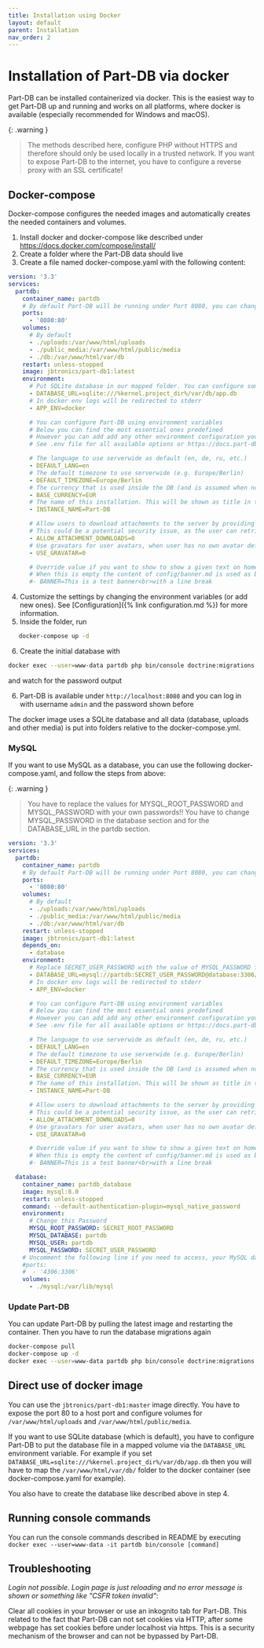 ```yaml
---
title: Installation using Docker
layout: default
parent: Installation
nav_order: 2
---
```


# Installation of Part-DB via docker

Part-DB can be installed containerized via docker. This is the easiest way to get Part-DB up and running and works on
all platforms,
where docker is available (especially recommended for Windows and macOS).

{: .warning }
> The methods described here, configure PHP without HTTPS and therefore should only be used locally in a trusted
> network.
> If you want to expose Part-DB to the internet, you have to configure a reverse proxy with an SSL certificate!

## Docker-compose

Docker-compose configures the needed images and automatically creates the needed containers and volumes.

1. Install docker and docker-compose like described under https://docs.docker.com/compose/install/
2. Create a folder where the Part-DB data should live
3. Create a file named docker-compose.yaml with the following content:

```yaml
version: '3.3'
services:
  partdb:
    container_name: partdb
    # By default Part-DB will be running under Port 8080, you can change it here
    ports:
      - '8080:80'
    volumes:
      # By default
      - ./uploads:/var/www/html/uploads
      - ./public_media:/var/www/html/public/media
      - ./db:/var/www/html/var/db
    restart: unless-stopped
    image: jbtronics/part-db1:latest
    environment:
      # Put SQLite database in our mapped folder. You can configure some other kind of database here too.
      - DATABASE_URL=sqlite:///%kernel.project_dir%/var/db/app.db
      # In docker env logs will be redirected to stderr
      - APP_ENV=docker

      # You can configure Part-DB using environment variables
      # Below you can find the most essential ones predefined
      # However you can add add any other environment configuration you want here
      # See .env file for all available options or https://docs.part-db.de/configuration.html

      # The language to use serverwide as default (en, de, ru, etc.)
      - DEFAULT_LANG=en
      # The default timezone to use serverwide (e.g. Europe/Berlin)
      - DEFAULT_TIMEZONE=Europe/Berlin
      # The currency that is used inside the DB (and is assumed when no currency is set). This can not be changed later, so be sure to set it the currency used in your country
      - BASE_CURRENCY=EUR
      # The name of this installation. This will be shown as title in the browser and in the header of the website
      - INSTANCE_NAME=Part-DB

      # Allow users to download attachments to the server by providing an URL
      # This could be a potential security issue, as the user can retrieve any file the server has access to (via internet)
      - ALLOW_ATTACHMENT_DOWNLOADS=0
      # Use gravatars for user avatars, when user has no own avatar defined
      - USE_GRAVATAR=0

      # Override value if you want to show to show a given text on homepage.
      # When this is empty the content of config/banner.md is used as banner
      #- BANNER=This is a test banner<br>with a line break
```

4. Customize the settings by changing the environment variables (or add new ones). See [Configuration]({% link
   configuration.md %}) for more information.
5. Inside the folder, run

```bash
   docker-compose up -d
```    

6. Create the initial database with

 ```bash
docker exec --user=www-data partdb php bin/console doctrine:migrations:migrate
 ```

and watch for the password output

6. Part-DB is available under `http://localhost:8080` and you can log in with username `admin` and the password shown
   before

The docker image uses a SQLite database and all data (database, uploads and other media) is put into folders relative to
the docker-compose.yml.

### MySQL

If you want to use MySQL as a database, you can use the following docker-compose.yaml, and follow the steps from above:

{: .warning }
> You have to replace the values for MYSQL_ROOT_PASSWORD and MYSQL_PASSWORD with your own passwords!!
> You have to change MYSQL_PASSWORD in the database section and for the DATABASE_URL in the partdb section.

```yaml
version: '3.3'
services:
  partdb:
    container_name: partdb
    # By default Part-DB will be running under Port 8080, you can change it here
    ports:
      - '8080:80'
    volumes:
      # By default
      - ./uploads:/var/www/html/uploads
      - ./public_media:/var/www/html/public/media
      - ./db:/var/www/html/var/db
    restart: unless-stopped
    image: jbtronics/part-db1:latest
    depends_on:
      - database
    environment:
      # Replace SECRET_USER_PASSWORD with the value of MYSQL_PASSWORD from below
      - DATABASE_URL=mysql://partdb:SECRET_USER_PASSWORD@database:3306/partdb
      # In docker env logs will be redirected to stderr
      - APP_ENV=docker

      # You can configure Part-DB using environment variables
      # Below you can find the most essential ones predefined
      # However you can add add any other environment configuration you want here
      # See .env file for all available options or https://docs.part-db.de/configuration.html

      # The language to use serverwide as default (en, de, ru, etc.)
      - DEFAULT_LANG=en
      # The default timezone to use serverwide (e.g. Europe/Berlin)
      - DEFAULT_TIMEZONE=Europe/Berlin
      # The currency that is used inside the DB (and is assumed when no currency is set). This can not be changed later, so be sure to set it the currency used in your country
      - BASE_CURRENCY=EUR
      # The name of this installation. This will be shown as title in the browser and in the header of the website
      - INSTANCE_NAME=Part-DB

      # Allow users to download attachments to the server by providing an URL
      # This could be a potential security issue, as the user can retrieve any file the server has access to (via internet)
      - ALLOW_ATTACHMENT_DOWNLOADS=0
      # Use gravatars for user avatars, when user has no own avatar defined
      - USE_GRAVATAR=0

      # Override value if you want to show to show a given text on homepage.
      # When this is empty the content of config/banner.md is used as banner
      #- BANNER=This is a test banner<br>with a line break

  database:
    container_name: partdb_database
    image: mysql:8.0
    restart: unless-stopped
    command: --default-authentication-plugin=mysql_native_password
    environment:
      # Change this Password
      MYSQL_ROOT_PASSWORD: SECRET_ROOT_PASSWORD
      MYSQL_DATABASE: partdb
      MYSQL_USER: partdb
      MYSQL_PASSWORD: SECRET_USER_PASSWORD
    # Uncomment the following line if you need to access, your MySQL database from outside of docker (e.g. for debugging), normally you should leave that disabled
    #ports:
    #  - '4306:3306'
    volumes:
      - ./mysql:/var/lib/mysql

```

### Update Part-DB

You can update Part-DB by pulling the latest image and restarting the container.
Then you have to run the database migrations again

```bash
docker-compose pull
docker-compose up -d
docker exec --user=www-data partdb php bin/console doctrine:migrations:migrate
```

## Direct use of docker image

You can use the `jbtronics/part-db1:master` image directly. You have to expose the port 80 to a host port and configure
volumes for `/var/www/html/uploads` and `/var/www/html/public/media`.

If you want to use SQLite database (which is default), you have to configure Part-DB to put the database file in a
mapped volume via the `DATABASE_URL` environment variable.
For example if you set `DATABASE_URL=sqlite:///%kernel.project_dir%/var/db/app.db` then you will have to map
the `/var/www/html/var/db/` folder to the docker container (see docker-compose.yaml for example).

You also have to create the database like described above in step 4.

## Running console commands

You can run the console commands described in README by
executing `docker exec --user=www-data -it partdb bin/console [command]`

## Troubleshooting

*Login not possible. Login page is just reloading and no error message is shown or something like "CSFR token invalid"*:

Clear all cookies in your browser or use an inkognito tab for Part-DB.
This related to the fact that Part-DB can not set cookies via HTTP, after some webpage has set cookies before under
localhost via https. This is a security mechanism of the browser and can not be bypassed by Part-DB.
